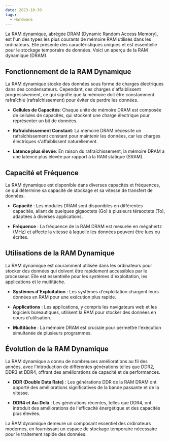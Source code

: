 ```yaml
---
date: 2023-10-30
tags:
  - Hardware
---
```


La RAM dynamique, abrégée DRAM (Dynamic Random Access Memory), est l'un des types les plus courants de mémoire RAM utilisés dans les ordinateurs. Elle présente des caractéristiques uniques et est essentielle pour le stockage temporaire de données. Voici un aperçu de la RAM dynamique (DRAM).

## Fonctionnement de la RAM Dynamique

La RAM dynamique stocke des données sous forme de charges électriques dans des condensateurs. Cependant, ces charges s'affaiblissent progressivement, ce qui signifie que la mémoire doit être constamment rafraîchie (rafraîchissement) pour éviter de perdre les données.

- **Cellules de Capacités**: Chaque unité de mémoire DRAM est composée de cellules de capacités, qui stockent une charge électrique pour représenter un bit de données.

- **Rafraîchissement Constant**: La mémoire DRAM nécessite un rafraîchissement constant pour maintenir les données, car les charges électriques s'affaiblissent naturellement.

- **Latence plus élevée**: En raison du rafraîchissement, la mémoire DRAM a une latence plus élevée par rapport à la RAM statique (SRAM).

## Capacité et Fréquence

La RAM dynamique est disponible dans diverses capacités et fréquences, ce qui détermine sa capacité de stockage et sa vitesse de transfert de données.

- **Capacité** : Les modules DRAM sont disponibles en différentes capacités, allant de quelques gigaoctets (Go) à plusieurs téraoctets (To), adaptées à diverses applications.

- **Fréquence** : La fréquence de la RAM DRAM est mesurée en mégahertz (MHz) et affecte la vitesse à laquelle les données peuvent être lues ou écrites.

## Utilisations de la RAM Dynamique

La RAM dynamique est couramment utilisée dans les ordinateurs pour stocker des données qui doivent être rapidement accessibles par le processeur. Elle est essentielle pour les systèmes d'exploitation, les applications et le multitâche.

- **Systèmes d'Exploitation** : Les systèmes d'exploitation chargent leurs données en RAM pour une exécution plus rapide.

- **Applications** : Les applications, y compris les navigateurs web et les logiciels bureautiques, utilisent la RAM pour stocker des données en cours d'utilisation.

- **Multitâche** : La mémoire DRAM est cruciale pour permettre l'exécution simultanée de plusieurs programmes.

## Évolution de la RAM Dynamique

La RAM dynamique a connu de nombreuses améliorations au fil des années, avec l'introduction de différentes générations telles que DDR2, DDR3 et DDR4, offrant des améliorations de capacité et de performances.

- **DDR (Double Data Rate)** : Les générations DDR de la RAM DRAM ont apporté des améliorations significatives de la bande passante et de la vitesse.

- **DDR4 et Au-Delà** : Les générations récentes, telles que DDR4, ont introduit des améliorations de l'efficacité énergétique et des capacités plus élevées.

La RAM dynamique demeure un composant essentiel des ordinateurs modernes, en fournissant un espace de stockage temporaire nécessaire pour le traitement rapide des données.

